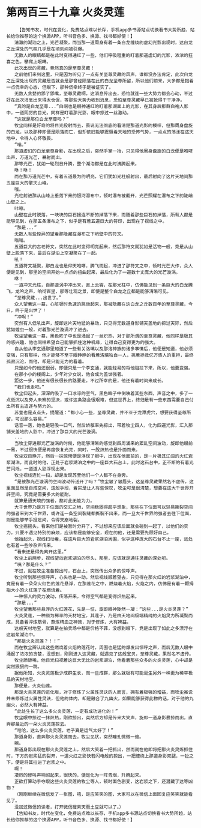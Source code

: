 # 第两百三十九章 火炎灵莲
        【告知书友，时代在变化，免费站点难以长存，手机app多书源站点切换看书大势所趋，站长给你推荐的这个换源APP，听书音色多、换源、找书都好使！】
       清澈的湖泊之上，光芒凝聚，而当那一道周身有着一条白龙缠绕的虚幻光影出现时，这白龙之丘深处的气氛几乎是在顷刻间被引爆。
       无数人的眼睛都是在此时变得通红了一些，他们呼吸粗重的盯着那道虚幻的光影，浓浓的狂喜之色，攀爬上眼睛。
       此次出世的灵藏，竟然真的是至尊灵藏！
       之前他们来到这里，只是因为听见了一点有关至尊灵藏的风声，谁都没办法肯定，此次白龙之丘深处出现的灵藏是否就会是那曾经陨落在此的白龙至尊所留，所以他们前来，大多都是抱着一点侥幸的心态，但眼下，那种侥幸终于是被证实了。
       无数人贪婪的舔了舔嘴，至尊灵藏啊，这消息传出去，恐怕就连一些大势力都会心动，不过好在此次消息出来得太仓促，等那些大势力收到消息，恐怕至尊灵藏早已被抢得干干净净。
       “真的是白龙至尊...”白峒也是眼神通红的盯着那湖面上的光影，在其身后那群白袍人影中，一道阴厉的目光，同样是盯着那光影，眼中掠过一丝激动。
       “这就是那位白龙至尊吗？”
       牧尘同样是好奇的将目光投射而去，虽说无法彻底的看清楚那道光影的模样，但那周身盘旋的白龙，以及那种即便是陨落而亡，但却依旧能够震慑着天地的恐怖气势，一点点的荡漾在这天地中，令得人心怀敬畏。
       “嗡。”
       那道虚幻的白龙至尊身影，在出现之后，突然手掌一抬，只见得他周身盘旋的白龙便是咆哮出声，万道光芒，暴射而出。
       那等光芒，犹如一轮烈日升腾，整个湖泊都是在此时沸腾起来。
       咻！咻！
       而在那万道光芒中，有着五道最为的明亮，它们犹如光柱般射出，最后射向了这片天地间那五座巨大的擎天山峰。
       嗤。
       光柱射进那从山峰上垂落下来的银河瀑布中，顿时瀑布被截开，光芒照耀在瀑布之下的陡峭山壁之上。
       咔嚓。
       山壁在此时脱落，一块块的巨石接连不断的掉落下来，而随着那些巨石的掉落，所有人都是能够见到，在那五条瀑布之下，似乎是有着五道巨大的符印，出现在了视线之中。
       “那是...”
       无数人有些惊异的望着那隐藏在瀑布之下峭壁中的符文。
       嗡嗡。
       五道巨大的古老符文，突然在此时变得明亮起来，然后那符文就犹如是活物一般，竟是从山壁上脱落下来，最后在湖泊上空凝聚在了一起。
       吼！
       五道符文凝聚，那白龙也是仰天咆哮，腾飞而起，冲进了那符文之中，顿时光芒大作，众人便是见到，那里的空间开始一点点的扭曲起来，最后化为了一道数十丈庞大的光芒漩涡。
       咻！
       一道冲天光柱，自那漩涡中冲出来，直上云霄，在那光柱中，仿佛能见到一条巨大的白龙腾飞，龙吟之声，响彻百里，那等壮观之景，即便是整个白龙之丘都是能够清晰可见。
       “至尊灵藏...出世了。”
       众人望着这一幕，心脏顿时急速的跳动起来，那被隐藏在这白龙之丘数百年的至尊灵藏，今日，终于是出世了！
       “冲啊！”
       突然有人低吼出声，旋即这片天地猛的暴动，只见得无数道身影铺天盖地的掠过天际，然后犹如蝗虫一般，对着那光芒漩涡冲了进去。
       牧尘望着这一幕，黑色眸子中也是涌起了一丝炽热，对于那所谓的至尊灵藏，他同样是极其的感兴趣，他也同样希望自己能够抓住这种机缘，让得自己变得更为的强大。
       自从他从李玄通那里知道了一些有关洛璃以及那洛神族的诸多事情后，他便是知道，他必须变强，只有那样，他才能够不至于眼睁睁的看着洛璃独自一人，挑着拯救亿万族人的重担，最终孤寂沉沦，而他，却是只能无力的看着。
       只是如今的他还很弱，即便只是一个李玄通，就能轻易的将他阻拦下来，所以，他要变强。
       在那小小的楼阁上，少年对少女说，他会成为盖世强者。
       距这一步，他还有很长很长的路要走，不过所幸的是，他还有着时间来成长。
       “我们也走吧。”
       牧尘仰起头，深深的吸了一口冰凉的空气，黑色眸子中倒映着某些东西，声音之中，多了一点低沉以及旁人未察的坚决，或许这条路会很艰难，但这世界上，终归是有一些东西需要自己付出所有去追逐与努力的。
       苏萱也是点点头，提醒道：“都小心一些，至尊灵藏，并不亚于龙潭虎穴，想要获得至尊所留，可没那么容易。”
       话音一落，她也是轻吸一口气，然后娇躯率先掠出，带着牧尘四人，化为四道光影，汇入那铺天盖地的人影中，冲进了那巨大的光芒漩涡。
       ...
       当牧尘穿进那光芒漩涡的时候，他能够清晰的感觉到四周涌来的紊乱空间波动，旋即他眼前一黑，不过很快便是再度恢复光亮，同时，一股炽热也是扑面而来。
       牧尘双目睁开，然后一抹惊愕便是浮现了眼中，出现在他面前的，是一片极其辽阔的火红岩浆湖泊，而此时的他，正处于岩浆湖泊之中的一座巨大石台上，此时这石台中，正不断的有着光芒闪烁，一道道人影浮现出来。
       牧尘视线连忙一扫，却是发现苏萱他们一个人都不在身旁。
       “是被那光芒漩涡的空间波动传送开了吗？”牧尘皱了皱眉头，这至尊灵藏果然名不虚传，这里面显然是自成空间，这般手段，着实是让人有些惊叹，牧尘可是很清楚，想要在这大千世界开辟空间，究竟是需要多大的能耐。
       就算是通天境的强者，都对此无能为力。
       大千世界乃是万千位面的交汇之地，空间稳固得超乎想象，那些在下位面可以轻易撕裂空间的强者来到大千世界，或许连一条空间裂缝都撕裂不出来，而一旦大千世界的强者去往下位面，则是能够举手投足间，令得天崩地裂。
       牧尘摇摇头，看来他们是被暂时分开了，不过想来应该后面就会碰到一起了，以他们的实力，只要不遇见特别的麻烦，应该都是能够安全，现在的他，还是需要先顾好自己。
       他抬起头，视线扫动着，在这片巨大的岩浆湖泊周围，似乎这种庞大的石台不止一座，远处也有着一些吵杂声传来。
       “看来还是得先离开这里。”
       牧尘上前两步，视线望向岩浆湖泊的尽头，那里，应该就是通往灵藏的深处吧。
       “咦？那是什么？”
       不过，就在牧尘准备掠出时，石台上，突然传出众多的惊呼声。
       牧尘听到那些惊呼声，心头也是一动，然后视线顺着望去，只见得在那火红的岩浆湖泊中，竟是有着一朵朵火红色的莲花悬浮，在那莲花之中，燃烧着火焰，火焰之内，仿佛是有着一颗拇指大小的火红莲子在燃烧着。
       一种惊人的灵力波动，传荡开来，令得空气都是变得炽热起来。
       “那是...”
       牧尘望着那些悬浮的火红莲花，先是一怔，旋即眼神陡然一凝：“这些...是火炎灵莲？”
       火炎灵莲，一种颇为稀罕的天材地宝，其莲子，乃是由天地间极端精纯的火焰灵力所凝聚而成，具备着淬炼筋骨，熬炼精血之神效，对于修炼，大有裨益。
       这般天材地宝，就算是在拍卖场中都是价格不菲，没想到眼下，竟是出现了如此之多漂浮在这岩浆湖泊中。
       “那是火炎灵莲？！！”
       而在牧尘辨认出这些燃烧着火焰的莲花时，周围也是猛的爆发出惊呼之声，而后无数人眼中涌起了浓浓的贪婪，没想到，刚刚进入这灵藏，就遇见了这般宝贝，至尊灵藏，果然名不虚传。
       牧尘舔舔嘴，他目光扫视着这巨大无比的岩浆湖泊，他看着那些众多的火炎灵莲，心中却是突然狠狠的一跳。
       据他所知，火炎灵莲极少成群生长，而一旦成群，那么就极有可能诞生另外一种更为稀罕极品的天材地宝。
       那便是，火炎仙莲。
       那是火炎灵莲的进化版，对于修炼了火属性灵诀的人而言，拥有着极强的增益，而牧尘虽说并未修炼过火属性灵诀，但他的体内，却是融合了九幽火，如果能够获得此物的话，对于他的九幽火，必然大有裨益。
       “此处生长了这么多火炎灵莲，一定有成功进化的！”
       牧尘眼中掠过一抹炽热，刚欲掠出，突然后方却是传来大笑声，旋即一道身影暴掠而出，直奔那最近的一朵火炎灵莲掠去。
       “哈哈，这么多火炎灵莲，老子真是运气太好了！”
       那道身影，直奔那火炎灵莲而去，牧尘见状，突然瞳孔微微一缩。
       唰。
       那道身影出现在那火炎灵莲之上，然后大笑着一把抓出，然而就在他即将把那火炎灵炼抓住时，下方的岩浆猛的裂开，一道火红之影快若闪电般的掠出，一把缠绕上那道身影双腿，一扯之下，便是将其拉进了岩浆之中。
       啊！
       凄厉的惨叫声响彻起来，很快的，便是化为一阵青烟，升腾起来。
       正欲打算动手夺取这些火炎灵莲的牧尘等人，顿时面色剧变，这岩浆之下，还潜藏了这等凶物？
       （刚刚继续在微信发了一张图，唔，是应笑笑的图，大家可以在微信上面回复应笑笑就能看见了。
       没加过微信的读者，打开微信搜索天蚕土豆就可以了。）
       【告知书友，时代在变化，免费站点难以长存，手机app多书源站点切换看书大势所趋，站长给你推荐的这个换源APP，听书音色多、换源、找书都好使！】